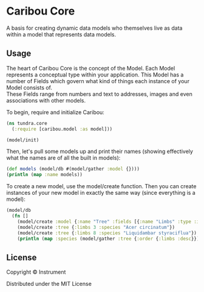 # Caribou Core

A basis for creating dynamic data models who themselves live as data within a model that represents data models.

## Usage

The heart of Caribou Core is the concept of the Model.  Each Model
represents a conceptual type within your application.  This Model has a number of
Fields which govern what kind of things each instance of your Model consists of.  
These Fields range from numbers and text to addresses, images and even 
associations with other models.  

To begin, require and initialize Caribou:

```clj
(ns tundra.core
  (:require [caribou.model :as model]))

(model/init)
```

Then, let's pull some models up and print their names (showing effectively what 
the names are of all the built in models):

```clj
(def models (model/db #(model/gather :model {})))
(println (map :name models))
```

To create a new model, use the model/create function.  Then you can create instances
of your new model in exactly the same way (since everything is a model):
```clj
(model/db 
  (fn []
    (model/create :model {:name "Tree" :fields [{:name "Limbs" :type :integer} {:name "Species" :type :string}]})
    (model/create :tree {:limbs 3 :species "Acer circinatum"})
    (model/create :tree {:limbs 8 :species "Liquidambar styraciflua"})
    (println (map :species (model/gather :tree {:order {:limbs :desc}})))))
```

## License

Copyright © Instrument

Distributed under the MIT License
